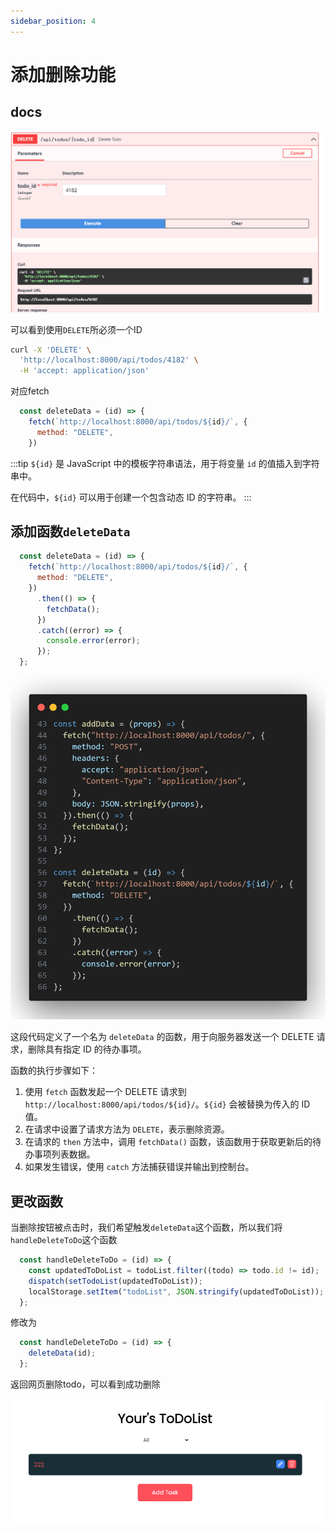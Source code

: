 ```yaml
---
sidebar_position: 4
---
```


# 添加删除功能

## docs

![](img/4_1.png)

可以看到使用`DELETE`所必须一个ID

```bash
curl -X 'DELETE' \
  'http://localhost:8000/api/todos/4182' \
  -H 'accept: application/json'
```

对应fetch

```jsx
  const deleteData = (id) => {
    fetch(`http://localhost:8000/api/todos/${id}/`, {
      method: "DELETE",
    })
```
:::tip
`${id}` 是 JavaScript 中的模板字符串语法，用于将变量 `id` 的值插入到字符串中。

在代码中，`${id}` 可以用于创建一个包含动态 ID 的字符串。
:::

## 添加函数`deleteData`

```jsx
  const deleteData = (id) => {
    fetch(`http://localhost:8000/api/todos/${id}/`, {
      method: "DELETE",
    })
      .then(() => {
        fetchData();
      })
      .catch((error) => {
        console.error(error);
      });
  };
```
![](img/4_2.png)

这段代码定义了一个名为 `deleteData` 的函数，用于向服务器发送一个 DELETE 请求，删除具有指定 ID 的待办事项。

函数的执行步骤如下：

1. 使用 `fetch` 函数发起一个 DELETE 请求到 `http://localhost:8000/api/todos/${id}/`。`${id}` 会被替换为传入的 ID 值。
2. 在请求中设置了请求方法为 `DELETE`，表示删除资源。
3. 在请求的 `then` 方法中，调用 `fetchData()` 函数，该函数用于获取更新后的待办事项列表数据。
4. 如果发生错误，使用 `catch` 方法捕获错误并输出到控制台。

## 更改函数

当删除按钮被点击时，我们希望触发`deleteData`这个函数，所以我们将`handleDeleteToDo`这个函数

```jsx
  const handleDeleteToDo = (id) => {
    const updatedToDoList = todoList.filter((todo) => todo.id != id);
    dispatch(setTodoList(updatedToDoList));
    localStorage.setItem("todoList", JSON.stringify(updatedToDoList));
  };
```

修改为

```jsx
  const handleDeleteToDo = (id) => {
    deleteData(id);
  };
```

返回网页删除todo，可以看到成功删除

![](img/4_3.png)